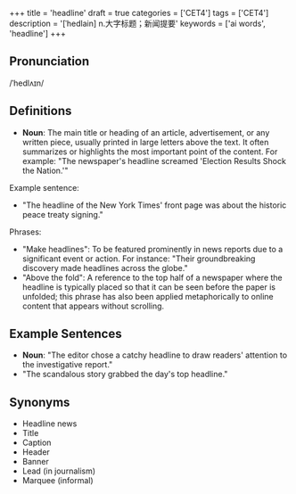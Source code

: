 +++
title = 'headline'
draft = true
categories = ['CET4']
tags = ['CET4']
description = '[ˈhedlain] n.大字标题；新闻提要'
keywords = ['ai words', 'headline']
+++

## Pronunciation
/ˈhedlʌɪn/

## Definitions
- **Noun**: The main title or heading of an article, advertisement, or any written piece, usually printed in large letters above the text. It often summarizes or highlights the most important point of the content. For example: "The newspaper's headline screamed 'Election Results Shock the Nation.'"

Example sentence: 
- "The headline of the New York Times' front page was about the historic peace treaty signing."

Phrases:
- "Make headlines": To be featured prominently in news reports due to a significant event or action. For instance: "Their groundbreaking discovery made headlines across the globe."
- "Above the fold": A reference to the top half of a newspaper where the headline is typically placed so that it can be seen before the paper is unfolded; this phrase has also been applied metaphorically to online content that appears without scrolling.

## Example Sentences
- **Noun**: "The editor chose a catchy headline to draw readers' attention to the investigative report."
- "The scandalous story grabbed the day's top headline."

## Synonyms
- Headline news
- Title
- Caption
- Header
- Banner
- Lead (in journalism)
- Marquee (informal)
